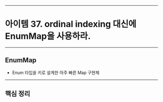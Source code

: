 
---
# 아이템 37. ordinal indexing 대신에 EnumMap을 사용하라.

---
## EnumMap
- Enum 타입을 키로 설계한 아주 빠른 Map 구현체

---
## 핵심 정리

